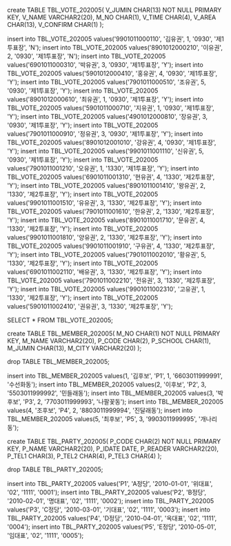 create TABLE TBL_VOTE_202005(
V_JUMIN CHAR(13) NOT NULL PRIMARY KEY,
V_NAME VARCHAR2(20),
M_NO CHAR(1),
V_TIME CHAR(4),
V_AREA CHAR(13),
V_CONFIRM CHAR(1)
);

insert into TBL_VOTE_202005 values('9901011000110', '김유권', 1, '0930', '제1투표장', 'N');
insert into TBL_VOTE_202005 values('8901012000210', '이유권', 2, '0930', '제1투표장', 'N');
insert into TBL_VOTE_202005 values('6901011000310', '박유권', 3, '0930', '제1투표장', 'Y');
insert into TBL_VOTE_202005 values('5901012000410', '홍유권', 4, '0930', '제1투표장', 'Y');
insert into TBL_VOTE_202005 values('7901011000510', '조유권', 5, '0930', '제1투표장', 'Y');
insert into TBL_VOTE_202005 values('8901012000610', '최유권', 1, '0930', '제1투표장', 'Y');
insert into TBL_VOTE_202005 values('5901011000710', '지유권', 1, '0930', '제1투표장', 'Y');
insert into TBL_VOTE_202005 values('4901012000810', '장유권', 3, '0930', '제1투표장', 'Y');
insert into TBL_VOTE_202005 values('7901011000910', '정유권', 3, '0930', '제1투표장', 'Y');
insert into TBL_VOTE_202005 values('8901012001010', '강유권', 4, '0930', '제1투표장', 'Y');
insert into TBL_VOTE_202005 values('9901011001110', '신유권', 5, '0930', '제1투표장', 'Y');
insert into TBL_VOTE_202005 values('7901011001210', '오유권', 1, '1330', '제1투표장', 'Y');
insert into TBL_VOTE_202005 values('6901011001310', '현유권', 4, '1330', '제2투표장', 'Y');
insert into TBL_VOTE_202005 values('8901011001410', '왕유권', 2, '1330', '제2투표장', 'Y');
insert into TBL_VOTE_202005 values('9901011001510', '유유권', 3, '1330', '제2투표장', 'Y');
insert into TBL_VOTE_202005 values('7901011001610', '한유권', 2, '1330', '제2투표장', 'Y');
insert into TBL_VOTE_202005 values('8901011001710', '문유권', 4, '1330', '제2투표장', 'Y');
insert into TBL_VOTE_202005 values('9901011001810', '양유권', 2, '1330', '제2투표장', 'Y');
insert into TBL_VOTE_202005 values('9901011001910', '구유권', 4, '1330', '제2투표장', 'Y');
insert into TBL_VOTE_202005 values('7901011002010', '황유권', 5, '1330', '제2투표장', 'Y');
insert into TBL_VOTE_202005 values('6901011002110', '배유권', 3, '1330', '제2투표장', 'Y');
insert into TBL_VOTE_202005 values('7901011002210', '전유권', 3, '1330', '제2투표장', 'Y');
insert into TBL_VOTE_202005 values('9901011002310', '고유권', 1, '1330', '제2투표장', 'Y');
insert into TBL_VOTE_202005 values('5901011002410', '권유권', 3, '1330', '제2투표장', 'Y');

SELECT * FROM TBL_VOTE_202005;

create TABLE TBL_MEMBER_202005(
M_NO CHAR(1) NOT NULL PRIMARY KEY,
M_NAME VARCHAR2(20),
P_CODE CHAR(2),
P_SCHOOL CHAR(1),
M_JUMIN CHAR(13),
M_CITY VARCHAR2(20)
);

drop TABLE TBL_MEMBER_202005;

insert into TBL_MEMBER_202005 values(1, '김후보', 'P1', 1, '6603011999991', '수선화동');
insert into TBL_MEMBER_202005 values(2, '이후보', 'P2', 3, '5503011999992', '민들래동');
insert into TBL_MEMBER_202005 values(3, '박후보', 'P3', 2, '7703011999993', '나팔꽃동');
insert into TBL_MEMBER_202005 values(4, '조후보', 'P4', 2, '8803011999994', '진달래동');
insert into TBL_MEMBER_202005 values(5, '최후보', 'P5', 3, '9903011999995', '개나리동');


create TABLE TBL_PARTY_202005(
P_CODE CHAR(2) NOT NULL PRIMARY KEY,
P_NAME VARCHAR2(20),
P_IDATE DATE,
P_READER VARCHAR2(20),
P_TEL1 CHAR(3),
P_TEL2 CHAR(4),
P_TEL3 CHAR(4)
);

drop TABLE TBL_PARTY_202005;

insert into TBL_PARTY_202005 values('P1', 'A정당', '2010-01-01', '위대표', '02', '1111', '0001');
insert into TBL_PARTY_202005 values('P2', 'B정당', '2010-02-01', '명대표', '02', '1111', '0002');
insert into TBL_PARTY_202005 values('P3', 'C정당', '2010-03-01', '기대표', '02', '1111', '0003');
insert into TBL_PARTY_202005 values('P4', 'D정당', '2010-04-01', '옥대표', '02', '1111', '0004');
insert into TBL_PARTY_202005 values('P5', 'E정당', '2010-05-01', '임대표', '02', '1111', '0005');
